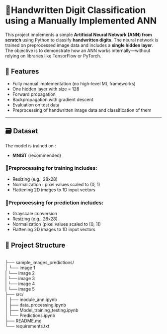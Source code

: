 # 🔹Handwritten Digit Classification using a Manually Implemented ANN

This project implements a simple **Artificial Neural Network (ANN) from scratch** using Python to classify **handwritten digits**. The neural network is trained on preprocessed image data and includes a **single hidden layer**. The objective is to demonstrate how an ANN works internally—without relying on libraries like TensorFlow or PyTorch.

## 🧠 Features

- Fully manual implementation (no high-level ML frameworks)
- One hidden layer with size = 128
- Forward propagation
- Backpropagation with gradient descent
- Evaluation on test data
- Preprocessing of handwritten image data and classification of them

---
## 🗃️ Dataset

The model is trained on :

- **MNIST** (recommended)


### 🔹Preprocessing for training includes:

- Resizing (e.g., 28x28)
- Normalization : pixel values scaled to (0, 1)
- Flattening 2D images to 1D input vectors

### 🔹Preprocessing for prediction includes:

- Grayscale conversion
- Resizing (e.g., 28x28)
- Normalization (pixel values scaled to [0, 1])
- Flattening 2D images to 1D input vectors

## 📁 Project Structure
<br>├── sample_images_predictions/
<br>│ └── image 1
<br>| └── image 2
<br>| └── image 3
<br>| └── image 4
<br>| └── image 5
<br>├── src/
<br>│ ├── module_ann.ipynb
<br>│ ├── data_processing.ipynb
<br>│ ├── Model_training_testing.ipynb
<br>│ └── Predictions.ipynb
<br>├── README.md
<br>└── requirements.txt



